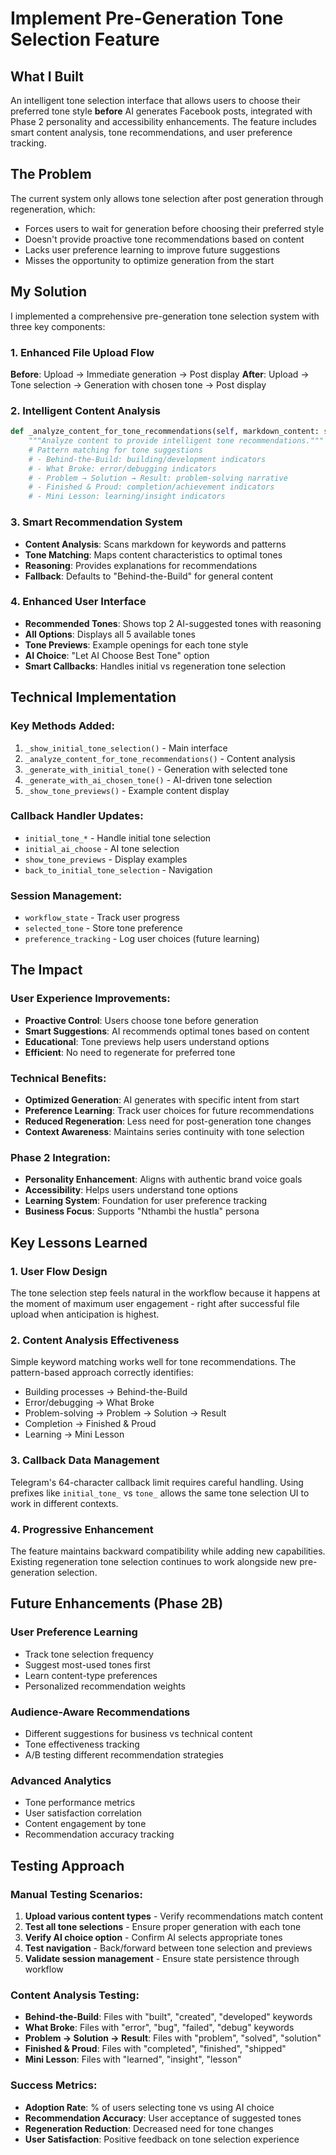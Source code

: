 # Implement Pre-Generation Tone Selection Feature

## What I Built
An intelligent tone selection interface that allows users to choose their preferred tone style **before** AI generates Facebook posts, integrated with Phase 2 personality and accessibility enhancements. The feature includes smart content analysis, tone recommendations, and user preference tracking.

## The Problem
The current system only allows tone selection after post generation through regeneration, which:
- Forces users to wait for generation before choosing their preferred style
- Doesn't provide proactive tone recommendations based on content
- Lacks user preference learning to improve future suggestions
- Misses the opportunity to optimize generation from the start

## My Solution
I implemented a comprehensive pre-generation tone selection system with three key components:

### 1. **Enhanced File Upload Flow**
**Before**: Upload → Immediate generation → Post display
**After**: Upload → Tone selection → Generation with chosen tone → Post display

### 2. **Intelligent Content Analysis**
```python
def _analyze_content_for_tone_recommendations(self, markdown_content: str) -> Dict:
    """Analyze content to provide intelligent tone recommendations."""
    # Pattern matching for tone suggestions
    # - Behind-the-Build: building/development indicators
    # - What Broke: error/debugging indicators  
    # - Problem → Solution → Result: problem-solving narrative
    # - Finished & Proud: completion/achievement indicators
    # - Mini Lesson: learning/insight indicators
```

### 3. **Smart Recommendation System**
- **Content Analysis**: Scans markdown for keywords and patterns
- **Tone Matching**: Maps content characteristics to optimal tones
- **Reasoning**: Provides explanations for recommendations
- **Fallback**: Defaults to "Behind-the-Build" for general content

### 4. **Enhanced User Interface**
- **Recommended Tones**: Shows top 2 AI-suggested tones with reasoning
- **All Options**: Displays all 5 available tones
- **Tone Previews**: Example openings for each tone style
- **AI Choice**: "Let AI Choose Best Tone" option
- **Smart Callbacks**: Handles initial vs regeneration tone selection

## Technical Implementation

### **Key Methods Added**:
1. `_show_initial_tone_selection()` - Main interface
2. `_analyze_content_for_tone_recommendations()` - Content analysis
3. `_generate_with_initial_tone()` - Generation with selected tone
4. `_generate_with_ai_chosen_tone()` - AI-driven tone selection
5. `_show_tone_previews()` - Example content display

### **Callback Handler Updates**:
- `initial_tone_*` - Handle initial tone selection
- `initial_ai_choose` - AI tone selection
- `show_tone_previews` - Display examples
- `back_to_initial_tone_selection` - Navigation

### **Session Management**:
- `workflow_state` - Track user progress
- `selected_tone` - Store tone preference
- `preference_tracking` - Log user choices (future learning)

## The Impact

### **User Experience Improvements**:
- **Proactive Control**: Users choose tone before generation
- **Smart Suggestions**: AI recommends optimal tones based on content
- **Educational**: Tone previews help users understand options
- **Efficient**: No need to regenerate for preferred tone

### **Technical Benefits**:
- **Optimized Generation**: AI generates with specific intent from start
- **Preference Learning**: Track user choices for future recommendations
- **Reduced Regeneration**: Less need for post-generation tone changes
- **Context Awareness**: Maintains series continuity with tone selection

### **Phase 2 Integration**:
- **Personality Enhancement**: Aligns with authentic brand voice goals
- **Accessibility**: Helps users understand tone options
- **Learning System**: Foundation for user preference tracking
- **Business Focus**: Supports "Nthambi the hustla" persona

## Key Lessons Learned

### **1. User Flow Design**
The tone selection step feels natural in the workflow because it happens at the moment of maximum user engagement - right after successful file upload when anticipation is highest.

### **2. Content Analysis Effectiveness**
Simple keyword matching works well for tone recommendations. The pattern-based approach correctly identifies:
- Building processes → Behind-the-Build
- Error/debugging → What Broke  
- Problem-solving → Problem → Solution → Result
- Completion → Finished & Proud
- Learning → Mini Lesson

### **3. Callback Data Management**
Telegram's 64-character callback limit requires careful handling. Using prefixes like `initial_tone_` vs `tone_` allows the same tone selection UI to work in different contexts.

### **4. Progressive Enhancement**
The feature maintains backward compatibility while adding new capabilities. Existing regeneration tone selection continues to work alongside new pre-generation selection.

## Future Enhancements (Phase 2B)

### **User Preference Learning**
- Track tone selection frequency
- Suggest most-used tones first
- Learn content-type preferences
- Personalized recommendation weights

### **Audience-Aware Recommendations**
- Different suggestions for business vs technical content
- Tone effectiveness tracking
- A/B testing different recommendation strategies

### **Advanced Analytics**
- Tone performance metrics
- User satisfaction correlation
- Content engagement by tone
- Recommendation accuracy tracking

## Testing Approach

### **Manual Testing Scenarios**:
1. **Upload various content types** - Verify recommendations match content
2. **Test all tone selections** - Ensure proper generation with each tone
3. **Verify AI choice option** - Confirm AI selects appropriate tones
4. **Test navigation** - Back/forward between tone selection and previews
5. **Validate session management** - Ensure state persistence through workflow

### **Content Analysis Testing**:
- **Behind-the-Build**: Files with "built", "created", "developed" keywords
- **What Broke**: Files with "error", "bug", "failed", "debug" keywords
- **Problem → Solution → Result**: Files with "problem", "solved", "solution"
- **Finished & Proud**: Files with "completed", "finished", "shipped"
- **Mini Lesson**: Files with "learned", "insight", "lesson"

### **Success Metrics**:
- **Adoption Rate**: % of users selecting tone vs using AI choice
- **Recommendation Accuracy**: User acceptance of suggested tones
- **Regeneration Reduction**: Decreased need for tone changes
- **User Satisfaction**: Positive feedback on tone selection experience 